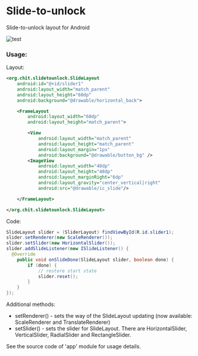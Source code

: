 # Slide-to-unlock
Slide-to-unlock layout for Android

![test](https://github.com/romychab/Slide-to-unlock/blob/master/screencast.gif)

### Usage:

Layout:

```xml
<org.chit.slidetounlock.SlideLayout
    android:id="@+id/slider1"
    android:layout_width="match_parent"
    android:layout_height="60dp"
    android:background="@drawable/horizontal_back">

    <FrameLayout
        android:layout_width="60dp"
        android:layout_height="match_parent">

        <View
            android:layout_width="match_parent"
            android:layout_height="match_parent"
            android:layout_margin="1px"
            android:background="@drawable/button_bg" />
        <ImageView
            android:layout_width="48dp"
            android:layout_height="48dp"
            android:layout_marginRight="6dp"
            android:layout_gravity="center_vertical|right"
            android:src="@drawable/ic_slide"/>

    </FrameLayout>

</org.chit.slidetounlock.SlideLayout>
```

Code:

```java
SlideLayout slider = (SliderLayout) findViewById(R.id.slider1);
slider.setRenderer(new ScaleRenderer());
slider.setSlider(new HorizontalSlider());
slider.addSlideListener(new ISlideListener() {
  @Override
    public void onSlideDone(SlideLayout slider, boolean done) {
        if (done) {
            // restore start state
            slider.reset();
        }
    }
});
```

Additional methods:
- setRenderer() - sets the way of the SlideLayout updating (now available: ScaleRenderer and TranslateRenderer)
- setSlider() - sets the slider for SlideLayout. There are HorizontalSlider, VerticalSlider, RadialSlider and RectangleSlider.

See the source code of 'app' module for usage details.
